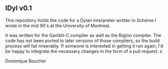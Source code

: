IDyl v0.1
---------

This repository holds the code for a Dylan interpreter written in Scheme I wrote in the mid 90's at the University of Montreal. 

It was written for the Gambit-C compiler as well as the Bigloo
compiler. The code has not been ported to later versions of those
compilers, so the build process will fail miserably. If someone is interested in getting it run again, I'd be happy to integrate the necessary changes in the form of a pull request. x

Dominique Boucher
